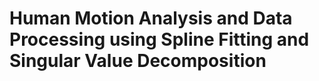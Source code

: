# Human Motion Analysis and Data Processing using Spline Fitting and Singular Value Decomposition
 
